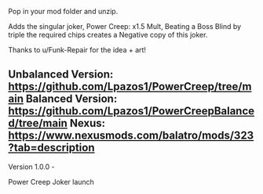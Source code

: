 Pop in your mod folder and unzip.

Adds the singular joker, Power Creep: x1.5 Mult, Beating a Boss Blind by triple the required chips creates a Negative copy of this joker.

Thanks to u/Funk-Repair for the idea + art!

Unbalanced Version: https://github.com/Lpazos1/PowerCreep/tree/main
Balanced Version: https://github.com/Lpazos1/PowerCreepBalanced/tree/main
Nexus: https://www.nexusmods.com/balatro/mods/323?tab=description
------------------------------------

Version 1.0.0 -

Power Creep Joker launch
